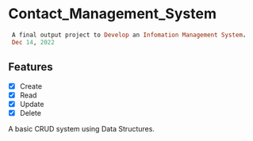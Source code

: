 # Contact_Management_System
````rb
 A final output project to Develop an Infomation Management System. 
 Dec 14, 2022
````


## Features

- [x] Create
- [x] Read
- [x] Update
- [x] Delete

A basic CRUD system using  Data Structures. 

